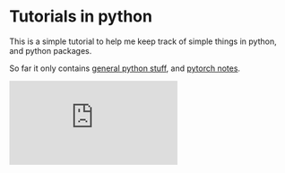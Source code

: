 # Tutorials in python

This is a simple tutorial to help me keep track of simple things in python, and python packages.

So far it only contains [general python stuff](https://github.com/ThibaultGROUEIX/python_tuto/python_tuto.md), and [pytorch notes](https://github.com/ThibaultGROUEIX/python_tuto/pytorch_tuto.md).

[![Analytics](https://ga-beacon.appspot.com/UA-91308638-2/github.com/ThibaultGROUEIX/python_tuto/readme.md?pixel)](https://github.com/ThibaultGROUEIX/python_tuto/)

